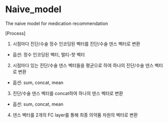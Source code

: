 # Naive_model
The naive model for medication recommendation


[Process]

1. 시점마다 진단/수술 정수 인코딩된 벡터를 진단/수술 덴스 벡터로 변환
- 옵션: 정수 인코딩된 벡터, 멀티-핫 벡터

2. 시점마다 있는 진단/수술 덴스 벡터들을 평균으로 하여 하나의 진단/수술 덴스 벡터로 변환
- 옵션: sum, concat, mean

3. 진단/수술 덴스 벡터를 concat하여 하나의 덴스 벡터로 변환
- 옵션: sum, concat, mean

4. 덴스 벡터를 2개의 FC layer를 통해 최종 의약품 차원의 벡터로 변환
